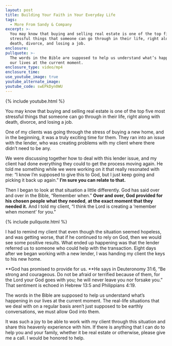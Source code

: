 ```yaml
---
layout: post
title: Building Your Faith in Your Everyday Life
tags:
  - More From Sandy & Company
excerpt: >-
  You may know that buying and selling real estate is one of the top five most
  stressful things that someone can go through in their life, right along with
  death, divorce, and losing a job.
enclosure:
pullquote: >-
  The words in the Bible are supposed to help us understand what’s happening in
  our lives at the current moment.
enclosure_type: video/mp4
enclosure_time:
use_youtube_image: true
youtube_alternate_image:
youtube_code: swEPkDyn0WU
---
```



{% include youtube.html %}

You may know that buying and selling real estate is one of the top five most stressful things that someone can go through in their life, right along with death, divorce, and losing a job.

One of my clients was going through the stress of buying a new home, and in the beginning, it was a truly exciting time for them. They ran into an issue with the lender, who was creating problems with my client where there didn’t need to be any.

We were discussing together how to deal with this lender issue, and my client had done everything they could to get the process moving again. He told me something while we were working on it that really resonated with me: “I know I’m supposed to give this to God, but I just keep going and picking it back up again.” **I’m sure you can relate to that.**

Then I began to look at that situation a little differently. God has said over and over in the Bible, “Remember when.” **Over and over, God provided for his chosen people what they needed**, **at the exact moment that they needed it.** And I told my client, “I think the Lord is creating a ‘remember when moment’ for you.”

{% include pullquote.html %}

I had to remind my client that even though the situation seemed hopeless, and was getting worse, that if he continued to rely on God, then we would see some positive results. What ended up happening was that the lender referred us to someone who could help with the transaction. Eight days after we began working with a new lender, I was handing my client the keys to his new home.

**God has promised to provide for us.&nbsp;**He says in Deuteronomy 31:6, “Be strong and courageous. Do not be afraid or terrified because of them, for the Lord your God goes with you; he will never leave you nor forsake you.” That sentiment is echoed in Hebrew 13:5 and Philippians 4:19.

The words in the Bible are supposed to help us understand what’s happening in our lives at the current moment. The real-life situations that we deal with on a regular basis aren’t just supposed to be earthly conversations, we must allow God into them.

It was such a joy to be able to work with my client through this situation and share this heavenly experience with him. If there is anything that I can do to help you and your family, whether it be real estate or otherwise, please give me a call. I would be honored to help.